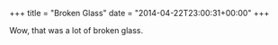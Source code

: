 +++
title = "Broken Glass"
date = "2014-04-22T23:00:31+00:00"
+++

Wow, that was a lot of broken glass.
			